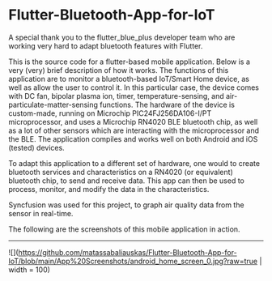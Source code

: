# Flutter-Bluetooth-App-for-IoT
A special thank you to the flutter_blue_plus developer team who are working very hard to adapt bluetooth features with Flutter.

This is the source code for a flutter-based mobile application. Below is a very (very) brief description of how it works.
The functions of this application are to monitor a bluetooth-based IoT/Smart Home device, as well as allow the user to control it. 
In this particular case, the device comes with DC fan, bipolar plasma ion, timer, temperature-sensing, and air-particulate-matter-sensing functions.
The hardware of the device is custom-made, running on Microchip PIC24FJ256DA106-I/PT microprocessor, and uses a Microchip RN4020 BLE bluetooth chip, as well as a lot of other sensors which are interacting with the microprocessor and the BLE. The application compiles and works well on both Android and iOS (tested) devices. 

To adapt this application to a different set of hardware, one would to create bluetooth services and characteristics on a RN4020 (or equivalent) bluetooth chip, to send and receive data. This app can then be used to process, monitor, and modify the data in the characteristics.

Syncfusion was used for this project, to graph air quality data from the sensor in real-time.

The following are the screenshots of this mobile application in action.

-----------------------------------------------------------------------

![](https://github.com/matassabaliauskas/Flutter-Bluetooth-App-for-IoT/blob/main/App%20Screenshots/android_home_screen_0.jpg?raw=true | width = 100)
